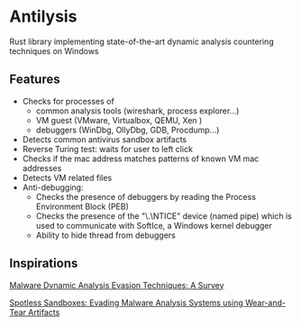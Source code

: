 # Antilysis

Rust library implementing state-of-the-art dynamic analysis countering techniques on Windows

## Features

- Checks for processes of
    - common analysis tools (wireshark, process explorer...)
    - VM guest (VMware, Virtualbox, QEMU, Xen   )
    - debuggers (WinDbg, OllyDbg, GDB, Procdump...)
- Detects common antivirus sandbox artifacts
- Reverse Turing test: waits for user to left click
- Checks if the mac address matches patterns of known VM mac addresses
- Detects VM related files
- Anti-debugging:
    - Checks the presence of debuggers by reading the Process Environment Block (PEB)
    - Checks the presence of the "\\.\NTICE" device (named pipe) which is used to communicate with SoftIce, a Windows kernel debugger
    - Ability to hide thread from debuggers

## Inspirations

[Malware Dynamic Analysis Evasion Techniques:
A Survey](https://arxiv.org/pdf/1811.01190)

[Spotless Sandboxes: Evading Malware Analysis
Systems using Wear-and-Tear Artifacts](https://ieeexplore.ieee.org/stamp/stamp.jsp?tp=&arnumber=7958622)
